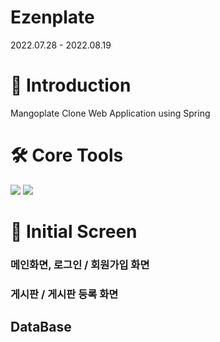 # Ezenplate
2022.07.28 - 2022.08.19

# 👥 Introduction 
Mangoplate Clone Web Application using Spring<br/>

# 🛠 Core Tools
<img src="https://img.shields.io/badge/React-61DAFB?style=for-the-badge&logo=React&logoColor=white"/> <img src="https://img.shields.io/badge/firebase-FFCA28?style=for-the-badge&logo=firebase&logoColor=white">

# 👀  Initial Screen
### 메인화면, 로그인 / 회원가입 화면

### 게시판 / 게시판 등록 화면

## DataBase 
>
